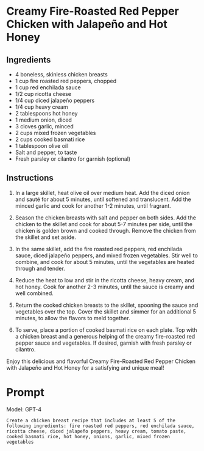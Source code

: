 # Creamy Fire-Roasted Red Pepper Chicken with Jalapeño and Hot Honey

## Ingredients
- 4 boneless, skinless chicken breasts
- 1 cup fire roasted red peppers, chopped
- 1 cup red enchilada sauce
- 1/2 cup ricotta cheese
- 1/4 cup diced jalapeño peppers
- 1/4 cup heavy cream
- 2 tablespoons hot honey
- 1 medium onion, diced
- 3 cloves garlic, minced
- 2 cups mixed frozen vegetables
- 2 cups cooked basmati rice
- 1 tablespoon olive oil
- Salt and pepper, to taste
- Fresh parsley or cilantro for garnish (optional)

## Instructions
1. In a large skillet, heat olive oil over medium heat. Add the diced onion and sauté for about 5 minutes, until softened and translucent. Add the minced garlic and cook for another 1-2 minutes, until fragrant.

2. Season the chicken breasts with salt and pepper on both sides. Add the chicken to the skillet and cook for about 5-7 minutes per side, until the chicken is golden brown and cooked through. Remove the chicken from the skillet and set aside.

3. In the same skillet, add the fire roasted red peppers, red enchilada sauce, diced jalapeño peppers, and mixed frozen vegetables. Stir well to combine, and cook for about 5 minutes, until the vegetables are heated through and tender.

4. Reduce the heat to low and stir in the ricotta cheese, heavy cream, and hot honey. Cook for another 2-3 minutes, until the sauce is creamy and well combined.

5. Return the cooked chicken breasts to the skillet, spooning the sauce and vegetables over the top. Cover the skillet and simmer for an additional 5 minutes, to allow the flavors to meld together.

6. To serve, place a portion of cooked basmati rice on each plate. Top with a chicken breast and a generous helping of the creamy fire-roasted red pepper sauce and vegetables. If desired, garnish with fresh parsley or cilantro.

Enjoy this delicious and flavorful Creamy Fire-Roasted Red Pepper Chicken with Jalapeño and Hot Honey for a satisfying and unique meal!

# Prompt
Model: GPT-4

`Create a chicken breast recipe that includes at least 5 of the following ingredients: fire roasted red peppers, red enchilada sauce, ricotta cheese, diced jalapeño peppers, heavy cream, tomato paste, cooked basmati rice, hot honey, onions, garlic, mixed frozen vegetables`
